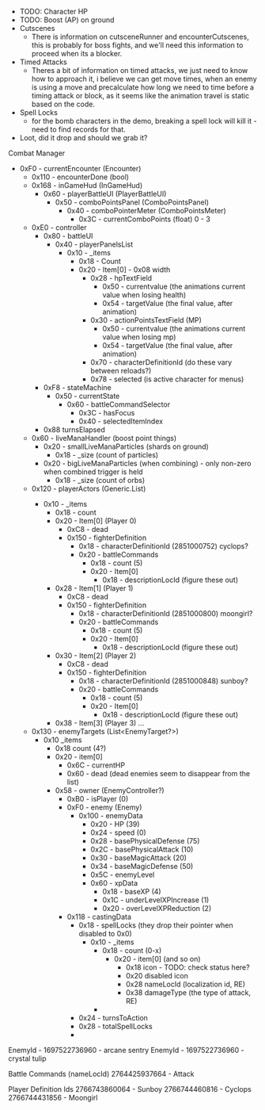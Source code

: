 
- TODO: Character HP
- TODO: Boost (AP) on ground
- Cutscenes
  - There is information on cutsceneRunner and encounterCutscenes, this is probably for boss fights, and we'll need this information to proceed when its a blocker.
- Timed Attacks
  - Theres a bit of information on timed attacks, we just need to know how to approach it, i believe we can get move times, when an enemy is using a move and precalculate how long we need to time before a timing attack or block, as it seems like the animation travel is static based on the code.
- Spell Locks
  - for the bomb characters in the demo, breaking a spell lock will kill it - need to find records for that.
- Loot, did it drop and should we grab it?

Combat Manager
  - 0xF0 - currentEncounter (Encounter)
    - 0x110 - encounterDone (bool)
    - 0x168 - inGameHud (InGameHud)
      - 0x60 - playerBattleUI (PlayerBattleUI)
        - 0x50 - comboPointsPanel (ComboPointsPanel)
          - 0x40 - comboPointerMeter (ComboPointsMeter)
            - 0x3C - currentComboPoints (float) 0 - 3
    - 0xE0 - controller
      - 0x80 - battleUI
        - 0x40 - playerPanelsList
          - 0x10 - _items
            - 0x18 - Count
            - 0x20 - Item[0] - 0x08 width
              - 0x28 - hpTextField
                - 0x50 - currentvalue (the animations current value when losing health)
                - 0x54 - targetValue (the final value, after animation)
              - 0x30 - actionPointsTextField (MP)
                - 0x50 - currentvalue (the animations current value when losing mp)
                - 0x54 - targetValue (the final value, after animation)
              - 0x70 - characterDefinitionId (do these vary between reloads?)
              - 0x78 - selected (is active character for menus)
      - 0xF8 - stateMachine
        - 0x50 - currentState
          - 0x60 - battleCommandSelector
            - 0x3C - hasFocus
            - 0x40 - selectedItemIndex
      - 0x88 turnsElapsed
    - 0x60 - liveManaHandler (boost point things)
      - 0x20 - smallLiveManaParticles (shards on ground)
        - 0x18 - _size (count of particles)
      - 0x20 - bigLiveManaParticles (when combining) - only non-zero when combined trigger is held
        - 0x18 - _size (count of orbs)
    - 0x120 - playerActors (Generic.List<PlayerCombatActor>)
      - 0x10 - _items
        - 0x18 - count
        - 0x20 - Item[0] (Player 0)
          - 0xC8 - dead
          - 0x150 - fighterDefinition
            - 0x18 - characterDefinitionId (2851000752) cyclops?
            - 0x20 - battleCommands
              - 0x18 - count (5)
              - 0x20 - Item[0]
                - 0x18 - descriptionLocId (figure these out)
        - 0x28 - Item[1] (Player 1)
          - 0xC8 - dead
          - 0x150 - fighterDefinition
            - 0x18 - characterDefinitionId (2851000800) moongirl?
            - 0x20 - battleCommands
              - 0x18 - count (5)
              - 0x20 - Item[0]
                - 0x18 - descriptionLocId (figure these out)
        - 0x30 - Item[2] (Player 2)
          - 0xC8 - dead
          - 0x150 - fighterDefinition
            - 0x18 - characterDefinitionId (2851000848) sunboy?
            - 0x20 - battleCommands
              - 0x18 - count (5)
              - 0x20 - Item[0]
                - 0x18 - descriptionLocId (figure these out)
        - 0x38 - Item[3] (Player 3) ...
    - 0x130 - enemyTargets (List<EnemyTarget?>)
      - 0x10 _items
        - 0x18 count (4?)
        - 0x20 - item[0]
          - 0x6C - currentHP
          - 0x60 - dead (dead enemies seem to disappear from the list)
        - 0x58 - owner (EnemyController?)
          - 0xB0 - isPlayer (0)
          - 0xF0 - enemy (Enemy)
            - 0x100 - enemyData
              - 0x20 - HP (39)
              - 0x24 - speed (0)
              - 0x28 - basePhysicalDefense (75)
              - 0x2C - basePhysicalAttack (10)
              - 0x30 - baseMagicAttack (20)
              - 0x34 - baseMagicDefense (50)
              - 0x5C - enemyLevel
              - 0x60 - xpData
                - 0x18 - baseXP (4)
                - 0x1C - underLevelXPIncrease (1)
                - 0x20 - overLevelXPReduction (2)
          - 0x118 - castingData
            - 0x18 - spellLocks (they drop their pointer when disabled to 0x0)
              - 0x10 - _items
                - 0x18 - count (0-x)
                  - 0x20 - item[0] (and so on)
                    - 0x18 icon - TODO: check status here?
                    - 0x20 disabled icon  
                    - 0x28 nameLocId (localization id, RE)
                    - 0x38 damageType (the type of attack, RE)
                - 
            - 0x24 - turnsToAction
            - 0x28 - totalSpellLocks
            -


EnemyId - 1697522736960 - arcane sentry
EnemyId - 1697522736960 - crystal tulip

Battle Commands (nameLocId)
2764425937664 - Attack

Player Definition Ids
2766743860064 - Sunboy
2766744460816 - Cyclops
2766744431856 - Moongirl
